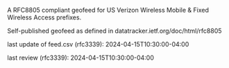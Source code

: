 

A RFC8805 compliant geofeed for US Verizon Wireless Mobile & Fixed Wireless Access prefixes.

Self-published geofeed as defined in datatracker.ietf.org/doc/html/rfc8805

last update of feed.csv (rfc3339): 2024-04-15T10:30:00-04:00

last review (rfc3339): 2024-04-15T10:30:00-04:00
